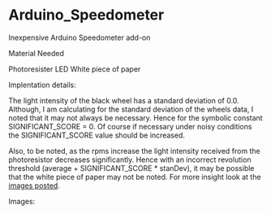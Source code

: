 # Arduino_Speedometer
Inexpensive Arduino Speedometer add-on

Material Needed

Photoresister 
LED
White piece of paper

Implentation details:

  The light intensity of the black wheel has a standard 
deviation of 0.0. Although, I am calculating for the 
standard deviation of the wheels data, I noted that
it may not always be necessary. Hence for the symbolic
constant SIGNIFICANT_SCORE = 0. Of course if necessary 
under noisy conditions the SIGNIFICANT_SCORE value 
should be increased. 

  Also, to be noted, as the rpms increase the light intensity 
received from the photoresistor decreases significantly. Hence
with an incorrect revolution threshold (average + SIGNIFICANT_SCORE * stanDev), 
it may be possible that the white piece of paper may not be noted. For more 
insight look at the [images posted](../../Images).

Images:






             
